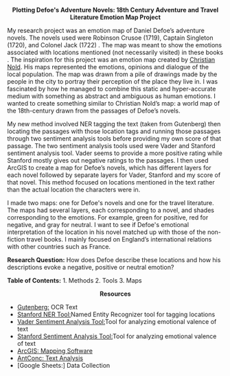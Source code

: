<p style="text-align: center;"><strong>Plotting Defoe's Adventure Novels: 18th Century Adventure and Travel Literature Emotion Map Project</strong></p>

My research project was an emotion map of Daniel Defoe’s adventure novels. The novels used were Robinson Crusoe (1719), Captain Singleton (1720), and Colonel Jack (1722) . The map was meant to show the emotions associated with locations mentioned (not necessarily visited) in these books . The inspiration for this project was an emotion map created by [Christian Nold](http://stockport.emotionmap.net/background.htm). His maps represented the emotions, opinions and dialogue of the local population. The map was drawn from a pile of drawings made by the people in the city to portray their perception of the place they live in. I was fascinated by how he managed to combine this static and hyper-accurate medium with something as abstract and ambiguous as human emotions. I wanted to create something similar to Christian Nold’s map: a world map of the 18th-century drawn from the passages of Defoe’s novels.

My new method involved NER tagging the text (taken from Gutenberg) then locating the passages with those location tags and running those passages through two sentiment analysis tools before providing my own score of that passage. The two sentiment analysis tools used were Vader and Stanford sentiment analysis tool. Vader seems to provide a more positive rating while Stanford mostly gives out negative ratings to the passages. I then used ArcGIS to create a map for Defoe’s novels, which has different layers for each novel followed by separate layers for Vader, Stanford and my score of that novel. This method focused on locations mentioned in the text rather than the actual location the characters were in. 

I made two maps:  one for Defoe's novels and one for the travel literature. The maps had several layers, each corresponding to a novel, and shades corresponding to the emotions. For example, green for positive, red for negative, and gray for neutral. I want to see if Defoe's emotional interpretation of the location in his novel matched up with those of the non-fiction travel books. I mainly focused on England’s international relations with other countries such as France. 

**Research Question:** How does Defoe describe these locations and how his descriptions evoke a negative, positive or neutral emotion?

**Table of Contents:** 1. Methods 2. Tools 3. Maps

<p style="text-align: center;"><strong>Resources</strong></p>

* [Gutenberg:](https://www.gutenberg.org/wiki/Main_Page) OCR Text
* [Stanford NER Tool:](https://nlp.stanford.edu/software/CRF-NER.html)Named Entity Recognizer tool for tagging locations
* [Vader Sentiment Analysis Tool:](https://github.com/cjhutto/vaderSentiment)Tool for analyzing emotional valence of text 
* [Stanford Sentiment Analysis Tool:](https://stanfordnlp.github.io/CoreNLP/)Tool for analyzing emotional valence of text 
* [ArcGIS: Mapping Software](https://www.arcgis.com/home/index.html)
* [AntConc: Text Analysis](http://www.laurenceanthony.net/software/antconc/)
* [Google Sheets:] Data Collection
